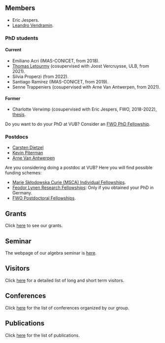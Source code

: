 ## Members

* Eric Jespers.
* [Leandro Vendramin](https://leandrovendramin.org/).

### PhD students

#### Current

* Emiliano Acri (IMAS-CONICET, from 2018).
* [Thomas Letourmy](https://sites.google.com/view/thomas-letourmy/home) (cosupervised with Joost Vercruysse, ULB, from 2021).
* Silvia Properzi (from 2022). 
* Santiago Ramírez (IMAS-CONICET, from 2019).
* Senne Trappeniers (cosupervised with Arne Van Antwerpen, from 2021).

#### Former

* Charlotte Verwimp (cosupervised with Eric Jespers, FWO, 2018-2022), [thesis](https://leandrovendramin.org/files/verwimp.pdf).

Do you want to do your PhD at VUB? Consider an [FWO PhD Fellowship](https://www.fwo.be/en/fellowships-funding/phd-fellowships/). 

### Postdocs

* [Carsten Dietzel](https://sites.google.com/view/carstendietzel/startseite?pli=1)
* [Kevin Piterman](http://mate.dm.uba.ar/~kpiterman/)
* [Arne Van Antwerpen](https://vanantwerpen.github.io/)

Are you considering doing a postdoc at VUB? Here you will find possible funding schemes: 

* [Marie Skłodowska Curie (MSCA) Individual Fellowships](https://marie-sklodowska-curie-actions.ec.europa.eu/actions/postdoctoral-fellowships).
* [Feodor Lynen Research Fellowships](https://www.humboldt-foundation.de/en/apply/sponsorship-programmes/feodor-lynen-research-fellowship): Only if you obtained your PhD in Germany.
* [FWO Postdoctoral Fellowships](https://www.fwo.be/en/fellowships-funding/postdoctoral-fellowships/).

## Grants 

Click [here](grants.md) to see our grants. 

## Seminar 

The webpage of our algebra seminar is [here](qa). 

## Visitors

Click [here](visitors) for a detailed list of long and short term visitors. 

## Conferences

Click [here](conferences.md) for the list of conferences organized by our group. 

## Publications

Click [here](publications.md) for the list of publications.
